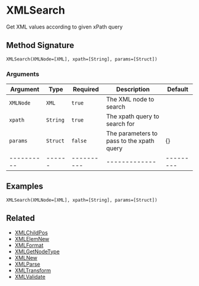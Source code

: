 # XMLSearch

Get XML values according to given xPath query

## Method Signature

```
XMLSearch(XMLNode=[XML], xpath=[String], params=[Struct])
```

### Arguments

| Argument   | Type     | Required   | Description                               | Default   |
| ---------- | -------- | ---------- | ----------------------------------------- | --------- |
| `XMLNode`  | `XML`    | `true`     | The XML node to search                    |           |
| `xpath`    | `String` | `true`     | The xpath query to search for             |           |
| `params`   | `Struct` | `false`    | The parameters to pass to the xpath query | {}        |
| ---------- | ------   | ---------- | -------------                             | --------- |

## Examples

```
XMLSearch(XMLNode=[XML], xpath=[String], params=[Struct])
```

## Related

* [XMLChildPos](xmlchildpos.md)
* [XMLElemNew](xmlelemnew.md)
* [XMLFormat](xmlformat.md)
* [XMLGetNodeType](xmlgetnodetype.md)
* [XMLNew](xmlnew.md)
* [XMLParse](xmlparse.md)
* [XMLTransform](xmltransform.md)
* [XMLValidate](xmlvalidate.md)

